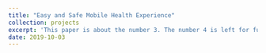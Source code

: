 ```yaml
---
title: "Easy and Safe Mobile Health Experience"
collection: projects
excerpt: 'This paper is about the number 3. The number 4 is left for future work.'
date: 2019-10-03
---
```

